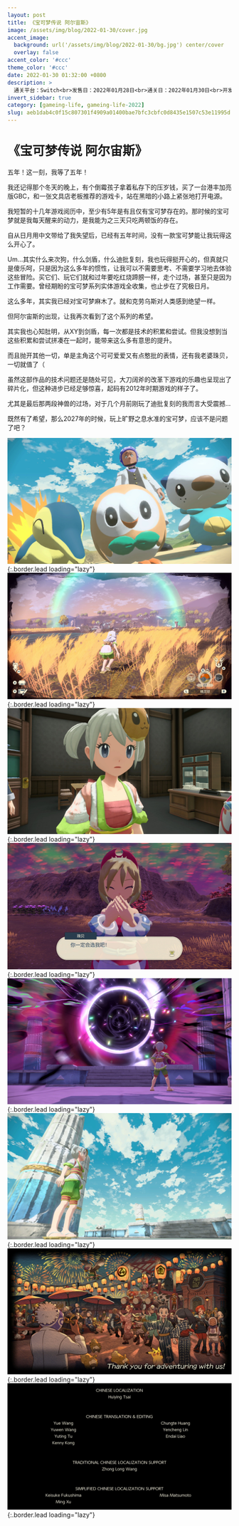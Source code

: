 ```yaml
---
layout: post
title: 《宝可梦传说 阿尔宙斯》
image: /assets/img/blog/2022-01-30/cover.jpg
accent_image: 
  background: url('/assets/img/blog/2022-01-30/bg.jpg') center/cover
  overlay: false
accent_color: '#ccc'
theme_color: '#ccc'
date: 2022-01-30 01:32:00 +0800
description: >
  通关平台：Switch<br>发售日：2022年01月28日<br>通关日：2022年01月30日<br>开发商：GameFreak<br>发行商：Nintendo
invert_sidebar: true
category: [gameing-life, gameing-life-2022]
slug: aeb1dab4c0f15c807301f4909a01400bae7bfc3cbfc0d8435e1507c53e11995d
---
```


# 《宝可梦传说 阿尔宙斯》

五年！这一刻，我等了五年！

我还记得那个冬天的晚上，有个倒霉孩子拿着私存下的压岁钱，买了一台港丰加亮版GBC，和一张文具店老板推荐的游戏卡，站在黑暗的小路上紧张地打开电源。

我短暂的十几年游戏阅历中，至少有5年是有且仅有宝可梦存在的。那时候的宝可梦就是我每天醒来的动力，是我能为之三天只吃两顿饭的存在。

自从日月用中文带给了我失望后，已经有五年时间，没有一款宝可梦能让我玩得这么开心了。

Um...其实什么来次狗，什么剑盾，什么迪批复刻，我也玩得挺开心的，但真就只是傻乐呵，只是因为这么多年的惯性，让我可以不需要思考、不需要学习地去体验这些冒险。买它们、玩它们就和过年要吃红烧蹄膀一样，走个过场，甚至只是因为工作需要。曾经期盼的宝可梦系列实体游戏全收集，也止步在了究极日月。

这么多年，其实我已经对宝可梦麻木了。就和克劳乌斯对人类感到绝望一样。

但阿尔宙斯的出现，让我再次看到了这个系列的希望。

其实我也心知肚明，从XY到剑盾，每一次都是技术的积累和尝试。但我没想到当这些积累和尝试拼凑在一起时，能带来这么多有意思的提升。

而且抛开其他一切，单是主角这个可可爱爱又有点憨批的表情，还有我老婆珠贝，一切就值了（

虽然这部作品的技术问题还是随处可见，大刀阔斧的改革下游戏的乐趣也呈现出了碎片化，但这种进步已经足够惊喜，起码有2012年时期游戏的样子了。

尤其是最后那两段神兽的过场，对于几个月前刚玩了迪批复刻的我而言大受震撼...

既然有了希望，那么2027年的时候，玩上旷野之息水准的宝可梦，应该不是问题了吧？

![](/assets/img/blog/2022-01-30/1.jpg){:.border.lead loading="lazy"}
![](/assets/img/blog/2022-01-30/2.jpg){:.border.lead loading="lazy"}
![](/assets/img/blog/2022-01-30/3.jpg){:.border.lead loading="lazy"}
![](/assets/img/blog/2022-01-30/4.jpg){:.border.lead loading="lazy"}
![](/assets/img/blog/2022-01-30/5.jpg){:.border.lead loading="lazy"}
![](/assets/img/blog/2022-01-30/6.jpg){:.border.lead loading="lazy"}
![](/assets/img/blog/2022-01-30/7.jpg){:.border.lead loading="lazy"}
![](/assets/img/blog/2022-01-30/8.jpg){:.border.lead loading="lazy"}

